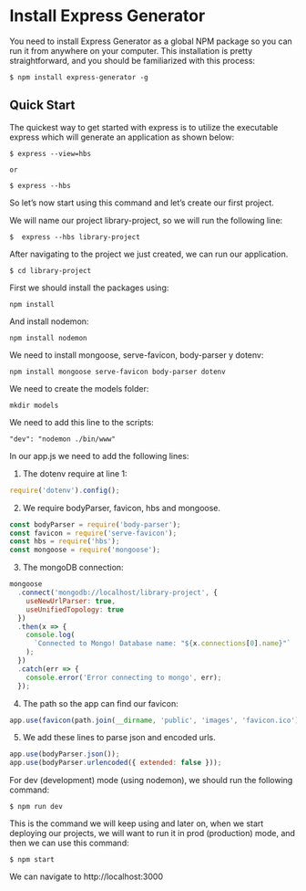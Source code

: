 # Install Express Generator

You need to install Express Generator as a global NPM package so you can run it from anywhere on your computer. This installation is pretty straightforward, and you should be familiarized with this process:

```
$ npm install express-generator -g
```

## Quick Start

The quickest way to get started with express is to utilize the executable express which will generate an application as shown below:

```
$ express --view=hbs

or

$ express --hbs
```

So let’s now start using this command and let’s create our first project.

We will name our project library-project, so we will run the following line:

```
$  express --hbs library-project
```

After navigating to the project we just created, we can run our application.

```
$ cd library-project
```

First we should install the packages using:

```
npm install
```

And install nodemon:

```
npm install nodemon
```

We need to install mongoose, serve-favicon, body-parser y dotenv:

```
npm install mongoose serve-favicon body-parser dotenv
```

We need to create the models folder:

```
mkdir models
```

We need to add this line to the scripts:

```
"dev": "nodemon ./bin/www"
```

In our app.js we need to add the following lines:

1. The dotenv require at line 1:

```js
require('dotenv').config();
```

2. We require bodyParser, favicon, hbs and mongoose.

```js
const bodyParser = require('body-parser');
const favicon = require('serve-favicon');
const hbs = require('hbs');
const mongoose = require('mongoose');
```

3. The mongoDB connection:

```js
mongoose
  .connect('mongodb://localhost/library-project', {
    useNewUrlParser: true,
    useUnifiedTopology: true
  })
  .then(x => {
    console.log(
      `Connected to Mongo! Database name: "${x.connections[0].name}"`
    );
  })
  .catch(err => {
    console.error('Error connecting to mongo', err);
  });
```

4. The path so the app can find our favicon:

```js
app.use(favicon(path.join(__dirname, 'public', 'images', 'favicon.ico')));
```

5. We add these lines to parse json and encoded urls.

```js
app.use(bodyParser.json());
app.use(bodyParser.urlencoded({ extended: false }));
```

For dev (development) mode (using nodemon), we should run the following command:

```
$ npm run dev
```

This is the command we will keep using and later on, when we start deploying our projects, we will want to run it in prod (production) mode, and then we can use this command:

```
$ npm start
```

We can navigate to http://localhost:3000
